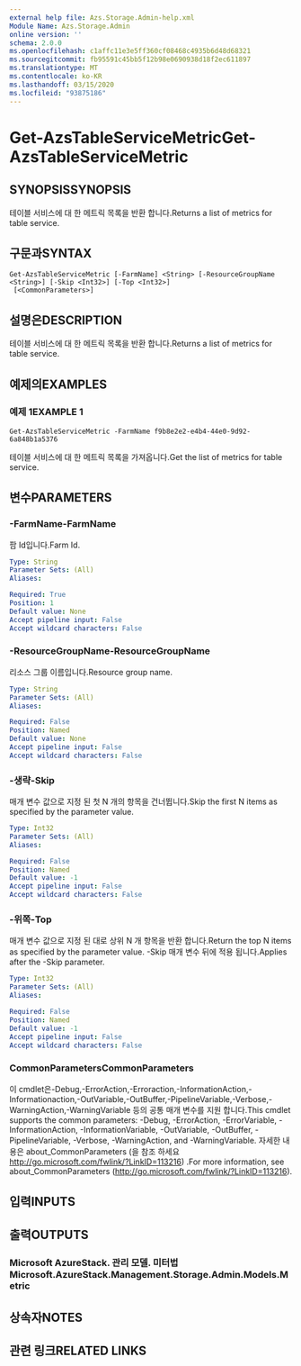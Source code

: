 ```yaml
---
external help file: Azs.Storage.Admin-help.xml
Module Name: Azs.Storage.Admin
online version: ''
schema: 2.0.0
ms.openlocfilehash: c1affc11e3e5ff360cf08468c4935b6d48d68321
ms.sourcegitcommit: fb95591c45bb5f12b98e0690938d18f2ec611897
ms.translationtype: MT
ms.contentlocale: ko-KR
ms.lasthandoff: 03/15/2020
ms.locfileid: "93875186"
---
```

# <span data-ttu-id="3c79d-101">Get-AzsTableServiceMetric</span><span class="sxs-lookup"><span data-stu-id="3c79d-101">Get-AzsTableServiceMetric</span></span>

## <span data-ttu-id="3c79d-102">SYNOPSIS</span><span class="sxs-lookup"><span data-stu-id="3c79d-102">SYNOPSIS</span></span>
<span data-ttu-id="3c79d-103">테이블 서비스에 대 한 메트릭 목록을 반환 합니다.</span><span class="sxs-lookup"><span data-stu-id="3c79d-103">Returns a list of metrics for table service.</span></span>

## <span data-ttu-id="3c79d-104">구문과</span><span class="sxs-lookup"><span data-stu-id="3c79d-104">SYNTAX</span></span>

```
Get-AzsTableServiceMetric [-FarmName] <String> [-ResourceGroupName <String>] [-Skip <Int32>] [-Top <Int32>]
 [<CommonParameters>]
```

## <span data-ttu-id="3c79d-105">설명은</span><span class="sxs-lookup"><span data-stu-id="3c79d-105">DESCRIPTION</span></span>
<span data-ttu-id="3c79d-106">테이블 서비스에 대 한 메트릭 목록을 반환 합니다.</span><span class="sxs-lookup"><span data-stu-id="3c79d-106">Returns a list of metrics for table service.</span></span>

## <span data-ttu-id="3c79d-107">예제의</span><span class="sxs-lookup"><span data-stu-id="3c79d-107">EXAMPLES</span></span>

### <span data-ttu-id="3c79d-108">예제 1</span><span class="sxs-lookup"><span data-stu-id="3c79d-108">EXAMPLE 1</span></span>
```
Get-AzsTableServiceMetric -FarmName f9b8e2e2-e4b4-44e0-9d92-6a848b1a5376
```

<span data-ttu-id="3c79d-109">테이블 서비스에 대 한 메트릭 목록을 가져옵니다.</span><span class="sxs-lookup"><span data-stu-id="3c79d-109">Get the list of metrics for table service.</span></span>

## <span data-ttu-id="3c79d-110">변수</span><span class="sxs-lookup"><span data-stu-id="3c79d-110">PARAMETERS</span></span>

### <span data-ttu-id="3c79d-111">-FarmName</span><span class="sxs-lookup"><span data-stu-id="3c79d-111">-FarmName</span></span>
<span data-ttu-id="3c79d-112">팜 Id입니다.</span><span class="sxs-lookup"><span data-stu-id="3c79d-112">Farm Id.</span></span>

```yaml
Type: String
Parameter Sets: (All)
Aliases:

Required: True
Position: 1
Default value: None
Accept pipeline input: False
Accept wildcard characters: False
```

### <span data-ttu-id="3c79d-113">-ResourceGroupName</span><span class="sxs-lookup"><span data-stu-id="3c79d-113">-ResourceGroupName</span></span>
<span data-ttu-id="3c79d-114">리소스 그룹 이름입니다.</span><span class="sxs-lookup"><span data-stu-id="3c79d-114">Resource group name.</span></span>

```yaml
Type: String
Parameter Sets: (All)
Aliases:

Required: False
Position: Named
Default value: None
Accept pipeline input: False
Accept wildcard characters: False
```

### <span data-ttu-id="3c79d-115">-생략</span><span class="sxs-lookup"><span data-stu-id="3c79d-115">-Skip</span></span>
<span data-ttu-id="3c79d-116">매개 변수 값으로 지정 된 첫 N 개의 항목을 건너뜁니다.</span><span class="sxs-lookup"><span data-stu-id="3c79d-116">Skip the first N items as specified by the parameter value.</span></span>

```yaml
Type: Int32
Parameter Sets: (All)
Aliases:

Required: False
Position: Named
Default value: -1
Accept pipeline input: False
Accept wildcard characters: False
```

### <span data-ttu-id="3c79d-117">-위쪽</span><span class="sxs-lookup"><span data-stu-id="3c79d-117">-Top</span></span>
<span data-ttu-id="3c79d-118">매개 변수 값으로 지정 된 대로 상위 N 개 항목을 반환 합니다.</span><span class="sxs-lookup"><span data-stu-id="3c79d-118">Return the top N items as specified by the parameter value.</span></span>
<span data-ttu-id="3c79d-119">-Skip 매개 변수 뒤에 적용 됩니다.</span><span class="sxs-lookup"><span data-stu-id="3c79d-119">Applies after the -Skip parameter.</span></span>

```yaml
Type: Int32
Parameter Sets: (All)
Aliases:

Required: False
Position: Named
Default value: -1
Accept pipeline input: False
Accept wildcard characters: False
```

### <span data-ttu-id="3c79d-120">CommonParameters</span><span class="sxs-lookup"><span data-stu-id="3c79d-120">CommonParameters</span></span>
<span data-ttu-id="3c79d-121">이 cmdlet은-Debug,-ErrorAction,-Erroraction,-InformationAction,-Informationaction,-OutVariable,-OutBuffer,-PipelineVariable,-Verbose,-WarningAction,-WarningVariable 등의 공통 매개 변수를 지원 합니다.</span><span class="sxs-lookup"><span data-stu-id="3c79d-121">This cmdlet supports the common parameters: -Debug, -ErrorAction, -ErrorVariable, -InformationAction, -InformationVariable, -OutVariable, -OutBuffer, -PipelineVariable, -Verbose, -WarningAction, and -WarningVariable.</span></span> <span data-ttu-id="3c79d-122">자세한 내용은 about_CommonParameters (을 참조 하세요 http://go.microsoft.com/fwlink/?LinkID=113216) .</span><span class="sxs-lookup"><span data-stu-id="3c79d-122">For more information, see about_CommonParameters (http://go.microsoft.com/fwlink/?LinkID=113216).</span></span>

## <span data-ttu-id="3c79d-123">입력</span><span class="sxs-lookup"><span data-stu-id="3c79d-123">INPUTS</span></span>

## <span data-ttu-id="3c79d-124">출력</span><span class="sxs-lookup"><span data-stu-id="3c79d-124">OUTPUTS</span></span>

### <span data-ttu-id="3c79d-125">Microsoft AzureStack. 관리 모델. 미터법</span><span class="sxs-lookup"><span data-stu-id="3c79d-125">Microsoft.AzureStack.Management.Storage.Admin.Models.Metric</span></span>

## <span data-ttu-id="3c79d-126">상속자</span><span class="sxs-lookup"><span data-stu-id="3c79d-126">NOTES</span></span>

## <span data-ttu-id="3c79d-127">관련 링크</span><span class="sxs-lookup"><span data-stu-id="3c79d-127">RELATED LINKS</span></span>
